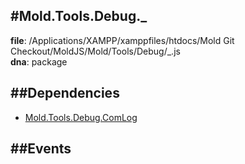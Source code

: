 
#Mold.Tools.Debug._
---------------------------------------

__file__: /Applications/XAMPP/xamppfiles/htdocs/Mold Git Checkout/MoldJS/Mold/Tools/Debug/_.js  
__dna__: package  


	






##Dependencies
--------------

* [Mold.Tools.Debug.ComLog](../../../Mold/Tools/Debug/ComLog.md) 


##Events
--------------






 

 


 



		
